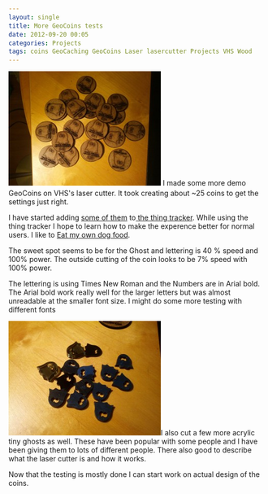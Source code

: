 ```yaml
---
layout: single
title: More GeoCoins tests
date: 2012-09-20 00:05
categories: Projects
tags: coins GeoCaching GeoCoins Laser lasercutter Projects VHS Wood
---
```

<a style="color: #ff4b33; line-height: 24px; font-size: 16px;" href="/public/uploads/2012/09/2012-09-19-23.04.57.jpg">
<img class="alignright size-medium wp-image-2858" title="2012-09-19 23.04.57" src="/public/uploads/2012/09/2012-09-19-23.04.57-300x225.jpg" alt="" width="300" height="225" /></a> I made some more demo GeoCoins on VHS's laser cutter. It took creating about ~25 coins to get the settings just right.

I have started adding <a href="http://www.abluestar.com/utilities/thing/?act=view&amp;id=23">some of them</a> to<a href="http://www.abluestar.com/utilities/thing/"> the thing tracker</a>. While using the thing tracker I hope to learn how to make the experence better for normal users. I like to <a href="http://en.wikipedia.org/wiki/Eating_your_own_dog_food">Eat my own dog food</a>.

The sweet spot seems to be for the Ghost and lettering is 40 % speed and 100% power. The outside cutting of the coin looks to be 7% speed with 100% power.

The lettering is using Times New Roman and the Numbers are in Arial bold. The Arial bold work really well for the larger letters but was almost unreadable at the smaller font size. I might do some more testing with different fonts

<a href="/public/uploads/2012/09/2012-09-19-23.08.26.jpg"><img class="alignleft size-medium wp-image-2859" title="2012-09-19 23.08.26" src="/public/uploads/2012/09/2012-09-19-23.08.26-300x225.jpg" alt="" width="300" height="225" /></a>I also cut a few more acrylic tiny ghosts as well. These have been popular with some people and I have been giving them to lots of different people. There also good to describe what the laser cutter is and how it works.

Now that the testing is mostly done I can start work on actual design of the coins.
